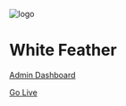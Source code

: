 ![logo](https://github.com/KanhaiyaChauhan037/succinct-wrench-1095/blob/master/Banner.png)
# White Feather

[Admin Dashboard](https://benevolent-belekoy-eee7bd.netlify.app)

[Go Live](https://mellifluous-froyo-0d1b1d.netlify.app/)
